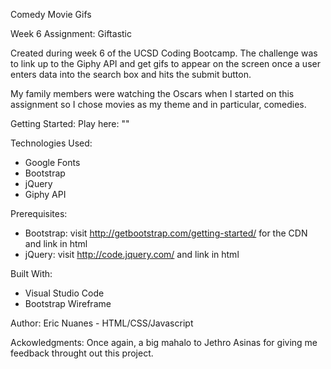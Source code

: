 Comedy Movie Gifs

Week 6 Assignment: Giftastic

Created during week 6 of the UCSD Coding Bootcamp. The challenge was to link up to the Giphy API and get gifs to appear on the screen once a user enters data into the search box and hits the submit button.

My family members were watching the Oscars when I started on this assignment so I chose movies as my theme and in particular, comedies.

Getting Started:
Play here: ""

Technologies Used:
- Google Fonts
- Bootstrap
- jQuery
- Giphy API

Prerequisites:
- Bootstrap: visit http://getbootstrap.com/getting-started/ for the CDN and link in html
- jQuery: visit http://code.jquery.com/ and link in html

Built With:
- Visual Studio Code
- Bootstrap Wireframe

Author:
Eric Nuanes - HTML/CSS/Javascript

Ackowledgments:
Once again, a big mahalo to Jethro Asinas for giving me feedback throught out this project.